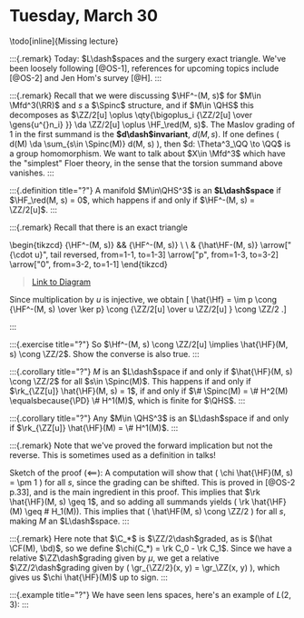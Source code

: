 # Tuesday, March 30

\todo[inline]{Missing lecture}

:::{.remark}
Today: $L\dash$spaces and the surgery exact triangle.
We've been loosely following [@OS-1], references for upcoming topics include [@OS-2] and Jen Hom's survey [@H].
:::

:::{.remark}
Recall that we were discussing $\HF^-(M, s)$ for $M\in \Mfd^3(\RR)$ and $s$ a $\Spinc$ structure, and if $M\in \QHS$ this decomposes as $\ZZ/2[u] \oplus \qty{\bigoplus_i {\ZZ/2[u] \over \gens{u^{}n_i} }} \da \ZZ/2[u] \oplus \HF_\red(M, s)$.
The Maslov grading of $1$ in the first summand is the **$d\dash$invariant**, $d(M, s)$.
If one defines \( d(M) \da \sum_{s\in \Spinc(M)} d(M, s) \), then $d: \Theta^3_\QQ \to \QQ$ is a group homomorphism.
We want to talk about $X\in \Mfd^3$ which have the "simplest" Floer theory, in the sense that the torsion summand above vanishes.
:::

:::{.definition title="?"}
A manifold $M\in\QHS^3$ is an **$L\dash$space** if $\HF_\red(M, s) = 0$, which happens if and only if $\HF^-(M, s) = \ZZ/2[u]$.
:::

:::{.remark}
Recall that there is an exact triangle

\begin{tikzcd}
	{\HF^-(M, s)} && {\HF^-(M, s)} \\
	\\
	& {\hat\HF-(M, s)}
	\arrow["{\cdot u}", tail reversed, from=1-1, to=1-3]
	\arrow["p", from=1-3, to=3-2]
	\arrow["0", from=3-2, to=1-1]
\end{tikzcd}

> [Link to Diagram](https://q.uiver.app/?q=WzAsMyxbMCwwLCJcXEhGXi0oTSwgcykiXSxbMiwwLCJcXEhGXi0oTSwgcykiXSxbMSwyLCJcXGhhdFxcSEYtKE0sIHMpIl0sWzAsMSwiXFxjZG90IHUiLDAseyJzdHlsZSI6eyJ0YWlsIjp7Im5hbWUiOiJhcnJvd2hlYWQifX19XSxbMSwyLCJwIl0sWzIsMCwiMCJdXQ==)

Since multiplication by $u$ is injective, we obtain 
\[
\hat{\Hf} = \im p \cong {\HF^-(M, s) \over \ker p} \cong {\ZZ/2[u] \over u \ZZ/2[u] } \cong \ZZ/2
.\]

:::

:::{.exercise title="?"}
So $\Hf^-(M, s) \cong \ZZ/2[u] \implies \hat{\HF}(M, s) \cong \ZZ/2$.
Show the converse is also true.
:::

:::{.corollary title="?"}
$M$ is an $L\dash$space if and only if $\hat{\HF}(M, s) \cong \ZZ/2$ for all $s\in \Spinc(M)$.
This happens if and only if $\rk_{\ZZ[u]} \hat{\HF}(M, s) = 1$, if and only if $\# \Spinc(M) = \# H^2(M) \equalsbecause{\PD} \# H^1(M)$, which is finite for $\QHS$.
:::

:::{.corollary title="?"}
Any $M\in \QHS^3$ is an $L\dash$space if and only if $\rk_{\ZZ[u]} \hat{\HF}(M) = \# H^1(M)$.
:::

:::{.remark}
Note that we've proved the forward implication but not the reverse.
This is sometimes used as a definition in talks!

Sketch of the proof ($\impliedby$):
A computation will show that \( \chi \hat{\HF}(M, s) = \pm 1 \) for all $s$, since the grading can be shifted.
This is proved in [@OS-2 p.33], and is the main ingredient in this proof.
This implies that $\rk \hat{\HF}(M, s) \geq 1$, and so adding all summands yields \( \rk \hat{\HF}(M) \geq \# H_1(M)\).
This implies that \( \hat\HF(M, s) \cong \ZZ/2 \) for all $s$, making $M$ an $L\dash$space.
:::

:::{.remark}
Here note that $\C_*$ is $\ZZ/2\dash$graded, as is $(\hat \CF(M), \bd)$, so we define $\chi(C_*) = \rk C_0 - \rk C_1$.
Since we have a relative $\ZZ\dash$grading given by $\mu$, we get a relative $\ZZ/2\dash$grading given by \( \gr_{\ZZ/2}(x, y) = \gr_\ZZ(x, y) \), which gives us $\chi \hat{\HF}(M)$ up to sign.
:::


:::{.example title="?"}
We have seen lens spaces, here's an example of $L(2, 3)$:
:::






